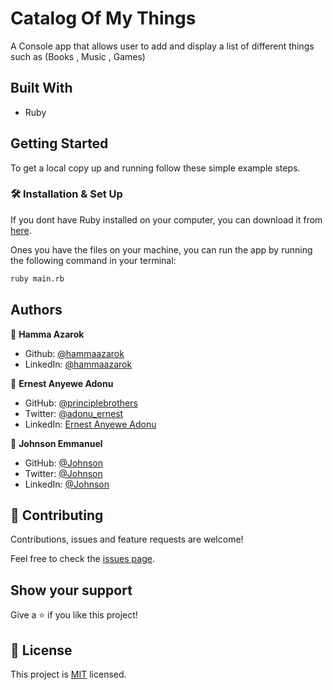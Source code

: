 # Catalog Of My Things

A Console app that allows user to add and display a list of different things such as (Books , Music , Games)

## Built With

- Ruby

## Getting Started

To get a local copy up and running follow these simple example steps.

### 🛠 Installation & Set Up

If you dont have Ruby installed on your computer, you can download it from [here](https://www.ruby-lang.org/en/downloads/).

Ones you have the files on your machine, you can run the app by running the following command in your terminal:

```bash
ruby main.rb
```

## Authors

👤 **Hamma Azarok**

- Github: [@hammaazarok]()
- LinkedIn: [@hammaazarok]()

👤 **Ernest Anyewe Adonu**

- GitHub: [@principlebrothers](https://github.com/principlebrothers)
- Twitter: [@adonu_ernest](https://twitter.com/adonu_ernest)
- LinkedIn: [Ernest Anyewe Adonu](www.linkedin.com/in/ernest-anyewe-adonu)


👤 **Johnson Emmanuel**

- GitHub: [@Johnson](https://github.com/ifzyy)
- Twitter: [@Johnson](https://twitter.com/JohnsnEmmanuel)
- LinkedIn: [@Johnson](https://www.linkedin.com/in/johnson-emmanuel/)

## 🤝 Contributing

Contributions, issues and feature requests are welcome!

Feel free to check the [issues page](https://github.com/hammaazarok/catalog-of-my-things/issues/new).

## Show your support

Give a ⭐️ if you like this project!

## 📝 License

This project is [MIT](./LICENSE) licensed.
